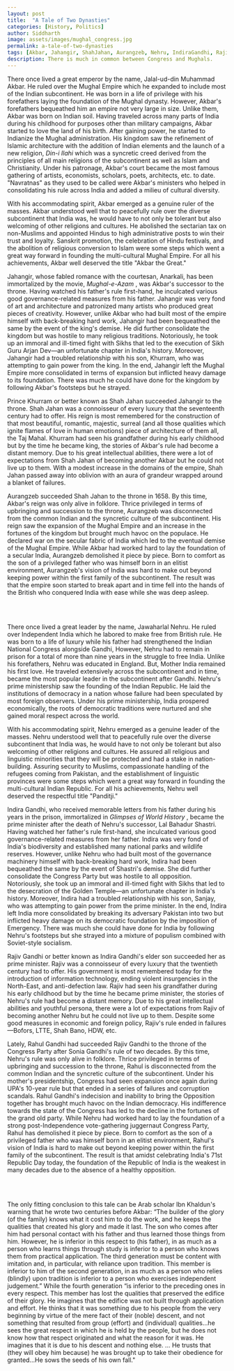 ```yaml
---
layout: post
title:  "A Tale of Two Dynasties"
categories: [History, Politics]
author: Siddharth
image: assets/images/mughal_congress.jpg
permalink: a-tale-of-two-dynasties
tags: [Akbar, Jahangir, ShahJahan, Aurangzeb, Nehru, IndiraGandhi, RajivGandhi, RahulGandhi, IbnKhaldun]
description: There is much in common between Congress and Mughals.
---
```

There once lived a great emperor by the name, Jalal-ud-din Muhammad Akbar. He ruled over the Mughal Empire which he expanded to include most of the Indian subcontinent. He was born in a life of privilege with his forefathers laying the foundation of the Mughal dynasty. However, Akbar's forefathers bequeathed him an empire not very large in size. Unlike them, Akbar was born on Indian soil. Having traveled across many parts of India during his childhood for purposes other than military campaigns, Akbar started to love the land of his birth. After gaining power, he started to Indianize the Mughal administration. His kingdom saw the refinement of Islamic architecture with the addition of Indian elements and the launch of a new religion, <i> Din-i Ilahi </i> which was a syncretic creed derived from the principles of all main religions of the subcontinent as well as Islam and Christianity. Under his patronage, Akbar's court became the most famous gathering of artists, economists, scholars, poets, architects, etc. to date. "Navratnas" as they used to be called were Akbar's ministers who helped in consolidating his rule across India and added a milieu of cultural diversity. 

With his accommodating spirit, Akbar emerged as a genuine ruler of the masses. Akbar understood well that to peacefully rule over the diverse subcontinent that India was, he would have to not only be tolerant but also welcoming of other religions and cultures. He abolished the sectarian tax on non-Muslims and appointed Hindus to high administrative posts to win their trust and loyalty. Sanskrit promotion, the celebration of Hindu festivals, and the abolition of religious conversion to Islam were some steps which went a great way forward in founding the multi-cultural Mughal Empire. For all his achievements, Akbar well deserved the title "Akbar the Great."

Jahangir, whose fabled romance with the courtesan, Anarkali, has been immortalized by the movie, <i> Mughal-e-Azam </i>, was Akbar's successor to the throne. Having watched his father's rule first-hand, he inculcated various good governance-related measures from his father. Jahangir was very fond of art and architecture and patronized many artists who produced great pieces of creativity. However, unlike Akbar who had built most of the empire himself with back-breaking hard work, Jahangir had been bequeathed the same by the event of the king's demise. He did further consolidate the kingdom but was hostile to many religious traditions. Notoriously, he took up an immoral and ill-timed fight with Sikhs that led to the execution of Sikh Guru Arjan Dev—an unfortunate chapter in India's history. Moreover, Jahangir had a troubled relationship with his son, Khurram, who was attempting to gain power from the king. In the end, Jahangir left the Mughal Empire more consolidated in terms of expansion but inflicted heavy damage to its foundation. There was much he could have done for the kingdom by following Akbar's footsteps but he strayed.

Prince Khurram or better known as Shah Jahan succeeded Jahangir to the throne. Shah Jahan was a connoisseur of every luxury that the seventeenth century had to offer. His reign is most remembered for the construction of that most beautiful, romantic, majestic, surreal (and all those qualities which ignite flames of love in human emotions) piece of architecture of them all, the Taj Mahal. Khurram had seen his grandfather during his early childhood but by the time he became king, the stories of Akbar's rule had become a distant memory. Due to his great intellectual abilities, there were a lot of expectations from Shah Jahan of becoming another Akbar but he could not live up to them. With a modest increase in the domains of the empire, Shah Jahan passed away into oblivion with an aura of grandeur wrapped around a blanket of failures.

Aurangzeb succeeded Shah Jahan to the throne in 1658. By this time, Akbar's reign was only alive in folklore. Thrice privileged in terms of upbringing and succession to the throne, Aurangzeb was disconnected from the common Indian and the syncretic culture of the subcontinent. His reign saw the expansion of the Mughal Empire and an increase in the fortunes of the kingdom but brought much havoc on the populace. He declared war on the secular fabric of India which led to the eventual demise of the Mughal Empire. While Akbar had worked hard to lay the foundation of a secular India, Aurangzeb demolished it piece by piece. Born to comfort as the son of a privileged father who was himself born in an elitist environment, Aurangzeb's vision of India was hard to make out beyond keeping power within the first family of the subcontinent. The result was that the empire soon started to break apart and in time fell into the hands of the British who conquered India with ease while she was deep asleep.

<div class="paragraph"><p><br>
<br></p></div>

There once lived a great leader by the name, Jawaharlal Nehru. He ruled over Independent India which he labored to make free from British rule. He was born to a life of luxury while his father had strengthened the Indian National Congress alongside Gandhi, However, Nehru had to remain in prison for a total of more than nine years in the struggle to free India. Unlike his forefathers, Nehru was educated in England. But, Mother India remained his first love. He traveled extensively across the subcontinent and in time, became the most popular leader in the subcontinent after Gandhi. Nehru's prime ministership saw the founding of the Indian Republic. He laid the institutions of democracy in a nation whose failure had been speculated by most foreign observers. Under his prime ministership, India prospered economically, the roots of democratic traditions were nurtured and she gained moral respect across the world.

With his accommodating spirit, Nehru emerged as a genuine leader of the masses. Nehru understood well that to peacefully rule over the diverse subcontinent that India was, he would have to not only be tolerant but also welcoming of other religions and cultures. He assured all religious and linguistic minorities that they will be protected and had a stake in nation-building. Assuring security to Muslims, compassionate handling of the refugees coming from Pakistan, and the establishment of linguistic provinces were some steps which went a great way forward in founding the multi-cultural Indian Republic. For all his achievements, Nehru well deserved the respectful title "Panditji."

Indira Gandhi, who received memorable letters from his father during his years in the prison, immortalized in <i> Glimpses of World History </i>, became the prime minister after the death of Nehru's successor, Lal Bahadur Shastri. Having watched her father's rule first-hand, she inculcated various good governance-related measures from her father. Indira was very fond of India's biodiversity and established many national parks and wildlife reserves. However, unlike Nehru who had built most of the governance machinery himself with back-breaking hard work, Indira had been bequeathed the same by the event of Shastri's demise. She did further consolidate the Congress Party but was hostile to all opposition. Notoriously, she took up an immoral and ill-timed fight with Sikhs that led to the desecration of the Golden Temple—an unfortunate chapter in India's history. Moreover, Indira had a troubled relationship with his son, Sanjay, who was attempting to gain power from the prime minister. In the end, Indira left India more consolidated by breaking its adversary Pakistan into two but inflicted heavy damage on its democratic foundation by the imposition of Emergency. There was much she could have done for India by following Nehru's footsteps but she strayed into a mixture of populism combined with Soviet-style socialism.

Rajiv Gandhi or better known as Indira Gandhi's elder son succeeded her as prime minister. Rajiv was a connoisseur of every luxury that the twentieth century had to offer. His government is most remembered today for the introduction of information technology, ending violent insurgencies in the North-East, and anti-defection law. Rajiv had seen his grandfather during his early childhood but by the time he became prime minister, the stories of Nehru's rule had become a distant memory. Due to his great intellectual abilities and youthful persona, there were a lot of expectations from Rajiv of becoming another Nehru but he could not live up to them. Despite some good measures in economic and foreign policy, Rajiv's rule ended in failures—Bofors, LTTE, Shah Bano, HDW, etc.

Lately, Rahul Gandhi had succeeded Rajiv Gandhi to the throne of the Congress Party after Sonia Gandhi's rule of two decades. By this time, Nehru's rule was only alive in folklore. Thrice privileged in terms of upbringing and succession to the throne, Rahul is disconnected from the common Indian and the syncretic culture of the subcontinent. Under his mother's presidentship, Congress had seen expansion once again during UPA's 10-year rule but that ended in a series of failures and corruption scandals. Rahul Gandhi's indecision and inability to bring the Opposition together has brought much havoc on the Indian democracy. His indifference towards the state of the Congress has led to the decline in the fortunes of the grand old party. While Nehru had worked hard to lay the foundation of a strong post-Independence vote-gathering juggernaut Congress Party, Rahul has demolished it piece by piece. Born to comfort as the son of a privileged father who was himself born in an elitist environment, Rahul's vision of India is hard to make out beyond keeping power within the first family of the subcontinent. The result is that amidst celebrating India's 71st Republic Day today, the foundation of the Republic of India is the weakest in many decades due to the absence of a healthy opposition.

<div class="paragraph"><p><br>
<br></p></div>

The only fitting conclusion to this tale can be Arab scholar Ibn Khaldun's warning that he wrote two centuries before Akbar: “The builder of the glory (of the family) knows what it cost him to do the work, and he keeps the qualities that created his glory and made it last. The son who comes after him had personal contact with his father and thus learned those things from him. However, he is inferior in this respect to (his father), in as much as a person who learns things through study is inferior to a person who knows them from practical application. The third generation must be content with imitation and, in particular, with reliance upon tradition. This member is inferior to him of the second generation, in as much as a person who relies (blindly) upon tradition is inferior to a person who exercises independent judgement.” While the fourth generation “is inferior to the preceding ones in every respect. This member has lost the qualities that preserved the edifice of their glory. He imagines that the edifice was not built through application and effort. He thinks that it was something due to his people from the very beginning by virtue of the mere fact of their (noble) descent, and not something that resulted from group (effort) and (individual) qualities...he sees the great respect in which he is held by the people, but he does not know how that respect originated and what the reason for it was. He imagines that it is due to his descent and nothing else. … He trusts that (they will obey him because) he was brought up to take their obedience for granted...He sows the seeds of his own fall."